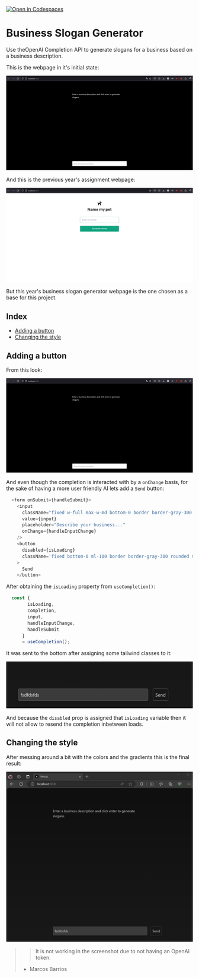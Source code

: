[![Open in Codespaces](https://classroom.github.com/assets/launch-codespace-7f7980b617ed060a017424585567c406b6ee15c891e84e1186181d67ecf80aa0.svg)](https://classroom.github.com/open-in-codespaces?assignment_repo_id=13297835)

# Business Slogan Generator

Use theOpenAI Completion API to generate slogans for a business based on a business description.

This is the webpage in it's initial state:

![screenshot of the webpage in it's initial state](./docs/initial_state.png)

And this is the previous year's assignment webpage:

![screenshot of the webpage on the previous year in it's final state](./docs/previous_year_webpage.png)

But this year's business slogan generator webpage is the one chosen as a base for this project.

## Index

 - [Adding a button](#adding-a-button)
 - [Changing the style](#changing-the-style)

## Adding a button

From this look:

![screenshot of the business slogan generator webpage](./docs/initial_state.png)

And even though the completion is interacted with by a `onChange` basis, for the sake of having a more user friendly AI lets add a `Send` button:

```js
  <form onSubmit={handleSubmit}>
    <input
      className="fixed w-full max-w-md bottom-0 border border-gray-300 rounded mb-8 shadow-xl p-2 dark:text-black"
      value={input}
      placeholder="Describe your business..."
      onChange={handleInputChange}
    />
    <button
      disabled={isLoading}
      className='fixed bottom-0 ml-100 border border-gray-300 rounded mb-8 shadow-xl p-2'
    >
      Send
    </button>
```

After obtaining the `isLoading` property from `useCompletion()`:

```js
  const {
        isLoading,
        completion,
        input,
        handleInputChange,
        handleSubmit
      }
      = useCompletion();
```

It was sent to the bottom after assigning some tailwind classes to it:

![screenshot of bottom part of the webpage, showing the button next to the text input](./docs/bottom_button.png)

And because the `disabled` prop is assigned that `isLoading` variable then it will not allow to resend the completion inbetween loads.

## Changing the style

After messing around a bit with the colors and the gradients this is the final result:

![screenshot of the webpage after changing gradient colors](./docs/final_look.png)

>> It is not working in the screenshot due to not having an OpenAI token.
> - Marcos Barrios
